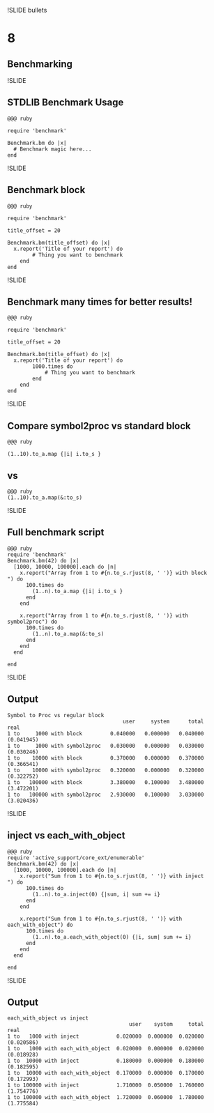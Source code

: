 !SLIDE bullets
# 8 #
## Benchmarking ##

!SLIDE

## STDLIB Benchmark Usage ##

	@@@ ruby

	require 'benchmark'

	Benchmark.bm do |x|
	  # Benchmark magic here...
	end


!SLIDE

## Benchmark block ##
	@@@ ruby

	require 'benchmark'
	
	title_offset = 20 

	Benchmark.bm(title_offset) do |x|
	  x.report('Title of your report') do
			# Thing you want to benchmark
		end
	end

!SLIDE

## Benchmark many times for better results! ##
	@@@ ruby

	require 'benchmark'
	
	title_offset = 20 

	Benchmark.bm(title_offset) do |x|
	  x.report('Title of your report') do
			1000.times do
				# Thing you want to benchmark
			end
		end
	end

	
!SLIDE

## Compare symbol2proc vs standard block ##

	@@@ ruby
	
	(1..10).to_a.map {|i| i.to_s }
	
## vs ##

	@@@ ruby
	(1..10).to_a.map(&:to_s)

	
	
!SLIDE

## Full benchmark script ##

	@@@ ruby
	require 'benchmark'
	Benchmark.bm(42) do |x|
	  [1000, 10000, 100000].each do |n|
	    x.report("Array from 1 to #{n.to_s.rjust(8, ' ')} with block      ") do
	      100.times do
	        (1..n).to_a.map {|i| i.to_s }
	      end
	    end

	    x.report("Array from 1 to #{n.to_s.rjust(8, ' ')} with symbol2proc") do
	      100.times do
	        (1..n).to_a.map(&:to_s)
	      end
	    end
	  end

	end	

!SLIDE

## Output ##


	Symbol to Proc vs regular block
	                                     user     system      total      real
	1 to     1000 with block         0.040000   0.000000   0.040000 (0.041945)
	1 to     1000 with symbol2proc   0.030000   0.000000   0.030000 (0.030246)
	1 to    10000 with block         0.370000   0.000000   0.370000 (0.366541)
	1 to    10000 with symbol2proc   0.320000   0.000000   0.320000 (0.322752)
	1 to   100000 with block         3.380000   0.100000   3.480000 (3.472201)
	1 to   100000 with symbol2proc   2.930000   0.100000   3.030000 (3.020436)

!SLIDE

## inject vs each_with_object ##

	@@@ ruby
	require 'active_support/core_ext/enumerable'
	Benchmark.bm(42) do |x|
	  [1000, 10000, 100000].each do |n|
	    x.report("Sum from 1 to #{n.to_s.rjust(8, ' ')} with inject          ") do
	      100.times do
	        (1..n).to_a.inject(0) {|sum, i| sum += i}
	      end
	    end

	    x.report("Sum from 1 to #{n.to_s.rjust(8, ' ')} with each_with_object") do
	      100.times do
	        (1..n).to_a.each_with_object(0) {|i, sum| sum += i}
	      end
	    end
	  end

	end


!SLIDE

## Output ##

	each_with_object vs inject
	                                       user    system     total      real
	1 to   1000 with inject            0.020000  0.000000  0.020000 (0.020586)
	1 to   1000 with each_with_object  0.020000  0.000000  0.020000 (0.018928)
	1 to  10000 with inject            0.180000  0.000000  0.180000 (0.182595)
	1 to  10000 with each_with_object  0.170000  0.000000  0.170000 (0.172993)
	1 to 100000 with inject            1.710000  0.050000  1.760000 (1.754776)
	1 to 100000 with each_with_object  1.720000  0.060000  1.780000 (1.775584)